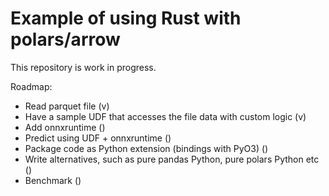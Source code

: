 # Example of using Rust with polars/arrow

This repository is work in progress.

Roadmap:
- Read parquet file (v)
- Have a sample UDF that accesses the file data with custom logic (v)
- Add onnxruntime ()
- Predict using UDF + onnxruntime ()
- Package code as Python extension (bindings with PyO3) ()
- Write alternatives, such as pure pandas Python, pure polars Python etc () 
- Benchmark ()